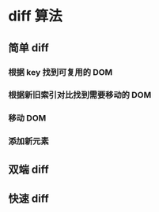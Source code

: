 # diff 算法

## 简单 diff

### 根据 key 找到可复用的 DOM

### 根据新旧索引对比找到需要移动的 DOM

### 移动 DOM

### 添加新元素

## 双端 diff

## 快速 diff



